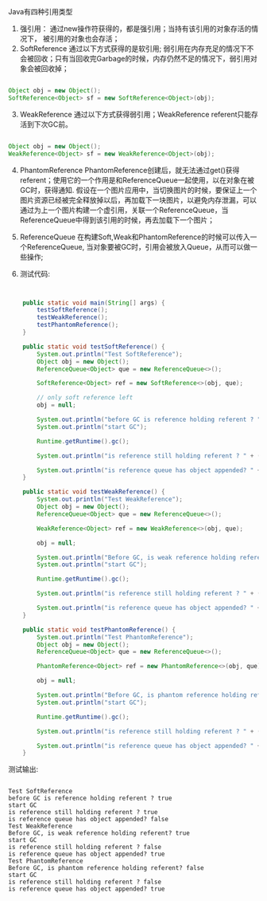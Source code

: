 Java有四种引用类型
1. 强引用：
  通过new操作符获得的，都是强引用；当持有该引用的对象存活的情况下， 被引用的对象也会存活；
2. SoftReference
  通过以下方式获得的是软引用; 弱引用在内存充足的情况下不会被回收；只有当回收完Garbage的时候，内存仍然不足的情况下，弱引用对象会被回收掉；
  
  ```Java

  Object obj = new Object();
  SoftReference<Object> sf = new SoftReference<Object>(obj);
  
  ```

3. WeakReference
   通过以下方式获得弱引用；WeakReference referent只能存活到下次GC前。

  ```Java

  Object obj = new Object();
  WeakReference<Object> sf = new WeakReference<Object>(obj);
  
  ```

4. PhantomReference
   PhantomReference创建后，就无法通过get()获得referent；使用它的一个作用是和ReferenceQueue一起使用，以在对象在被GC时，获得通知. 假设在一个图片应用中，当切换图片的时候，要保证上一个图片资源已经被完全释放掉以后，再加载下一块图片，以避免内存泄漏，可以通过为上一个图片构建一个虚引用，关联一个ReferenceQueue，当ReferenceQueue中得到该引用的时候，再去加载下一个图片；

5. ReferenceQueue
   在构建Soft,Weak和PhantomReference的时候可以传入一个ReferenceQueue, 当对象要被GC时，引用会被放入Queue，从而可以做一些操作;
  
6. 测试代码:

```Java


    public static void main(String[] args) {
        testSoftReference();
        testWeakReference();
        testPhantomReference();
    }

    public static void testSoftReference() {
        System.out.println("Test SoftReference");
        Object obj = new Object();
        ReferenceQueue<Object> que = new ReferenceQueue<>();

        SoftReference<Object> ref = new SoftReference<>(obj, que);

        // only soft reference left
        obj = null;

        System.out.println("before GC is reference holding referent ? " + (ref.get() != null));
        System.out.println("start GC");

        Runtime.getRuntime().gc();

        System.out.println("is reference still holding referent ? " + (ref.get() != null));

        System.out.println("is reference queue has object appended? " + (que.poll() != null));
    }

    public static void testWeakReference() {
        System.out.println("Test WeakReference");
        Object obj = new Object();
        ReferenceQueue<Object> que = new ReferenceQueue<>();

        WeakReference<Object> ref = new WeakReference<>(obj, que);

        obj = null;

        System.out.println("Before GC, is weak reference holding referent? " + (ref.get() != null));
        System.out.println("start GC");

        Runtime.getRuntime().gc();

        System.out.println("is reference still holding referent ? " + (ref.get() != null));

        System.out.println("is reference queue has object appended? " + (que.poll() != null));
    }

    public static void testPhantomReference() {
        System.out.println("Test PhantomReference");
        Object obj = new Object();
        ReferenceQueue<Object> que = new ReferenceQueue<>();

        PhantomReference<Object> ref = new PhantomReference<>(obj, que);

        obj = null;

        System.out.println("Before GC, is phantom reference holding referent? " + (ref.get() != null));
        System.out.println("start GC");

        Runtime.getRuntime().gc();

        System.out.println("is reference still holding referent ? " + (ref.get() != null));

        System.out.println("is reference queue has object appended? " + (que.poll() != null));
    }

```

测试输出:

```

Test SoftReference
before GC is reference holding referent ? true
start GC
is reference still holding referent ? true
is reference queue has object appended? false
Test WeakReference
Before GC, is weak reference holding referent? true
start GC
is reference still holding referent ? false
is reference queue has object appended? true
Test PhantomReference
Before GC, is phantom reference holding referent? false
start GC
is reference still holding referent ? false
is reference queue has object appended? true

```